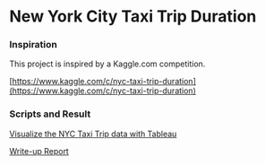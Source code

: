 # New York City Taxi Trip Duration

### Inspiration

This project is inspired by a Kaggle.com competition.

[https://www.kaggle.com/c/nyc-taxi-trip-duration](https://www.kaggle.com/c/nyc-taxi-trip-duration)

### Scripts and Result

[Visualize the NYC Taxi Trip data with Tableau](https://public.tableau.com/profile/pengchong.tang#!/vizhome/taxi2_1/Story1)

[Write-up Report](https://github.com/ferrarisf50/Udacity-Data-Analyst-Nanodegree/blob/master/Project_4_NYC_taxi_trip_duration/Write-up.pdf)
